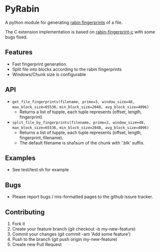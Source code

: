 # PyRabin
A python module for generating [rabin fingerprints](http://en.wikipedia.org/wiki/Rabin_fingerprint) of a file.

The C extension implementation is based on [rabin-fingerprint-c](https://code.google.com/p/rabin-fingerprint-c/) with some bugs fixed.

## Features
* Fast fingerprint generation.
* Split file into blocks according to the rabin fingerprints
* Windows/Chunk size is configurable

## API
* `get_file_fingerprints(filename, prime=3, window_size=48, max_block_size=65536,`
  `min_block_size=2048, avg_block_size=4096)`
  - Returns a list of tupple, each tuple represents (offset, length, fingerprint) 
* `split_file_by_fingerprints(filename, prime=3, window_size=48, max_block_size=65536,`
  `min_block_size=2048, avg_block_size=4096)`
  - Returns a list of tupple, each tuple represents (offset, length, fingerprint, filename).
  - The default filename is sha1sum of the chunk with '.blk' suffix.

## Examples
* See test/test.sh for example

## Bugs
* Please report bugs / mis-formatted pages to the github issure tracker.

## Contributing
1. Fork it
2. Create your feature branch (git checkout -b my-new-feature)
3. Commit your changes (git commit -am 'Add some feature')
4. Push to the branch (git push origin my-new-feature)
5. Create new Pull Request
